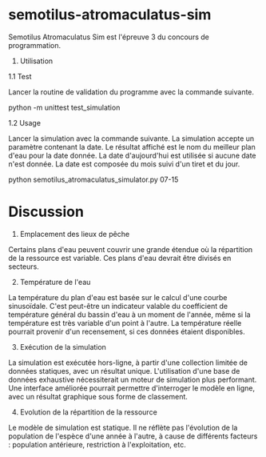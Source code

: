 semotilus-atromaculatus-sim
===========================

Semotilus Atromaculatus Sim est l'épreuve 3 du concours de programmation.

1. Utilisation

1.1 Test

Lancer la routine de validation du programme avec la commande suivante.

python -m unittest test_simulation

1.2 Usage

Lancer la simulation avec la commande suivante. La simulation accepte un
paramètre contenant la date. Le résultat affiché est le nom du meilleur plan
d'eau pour la date donnée. La date d'aujourd'hui est utilisée si aucune date
n'est donnée. La date est composée du mois suivi d'un tiret et du jour.

python semotilus_atromaculatus_simulator.py 07-15

Discussion
==========

1. Emplacement des lieux de pêche

Certains plans d'eau peuvent couvrir une grande étendue où la répartition de
la ressource est variable. Ces plans d'eau devrait être divisés en secteurs.

2. Température de l'eau

La température du plan d'eau est basée sur le calcul d'une courbe sinusoïdale.
C'est peut-être un indicateur valable du coefficient de température général du
bassin d'eau à un moment de l'année, même si la température est très variable
d'un point à l'autre. La température réelle pourrait provenir d'un recensement,
si ces données étaient disponibles.

3. Exécution de la simulation

La simulation est exécutée hors-ligne, à partir d'une collection limitée de
données statiques, avec un résultat unique. L'utilisation d'une base de données
exhaustive nécessiterait un moteur de simulation plus performant. Une interface
améliorée pourrait permettre d'interroger le modèle en ligne, avec un résultat
graphique sous forme de classement.

4. Evolution de la répartition de la ressource

Le modèle de simulation est statique. Il ne réflète pas l'évolution de la
population de l'espèce d'une année à l'autre, à cause de différents facteurs :
population antérieure, restriction à l'exploitation, etc.
